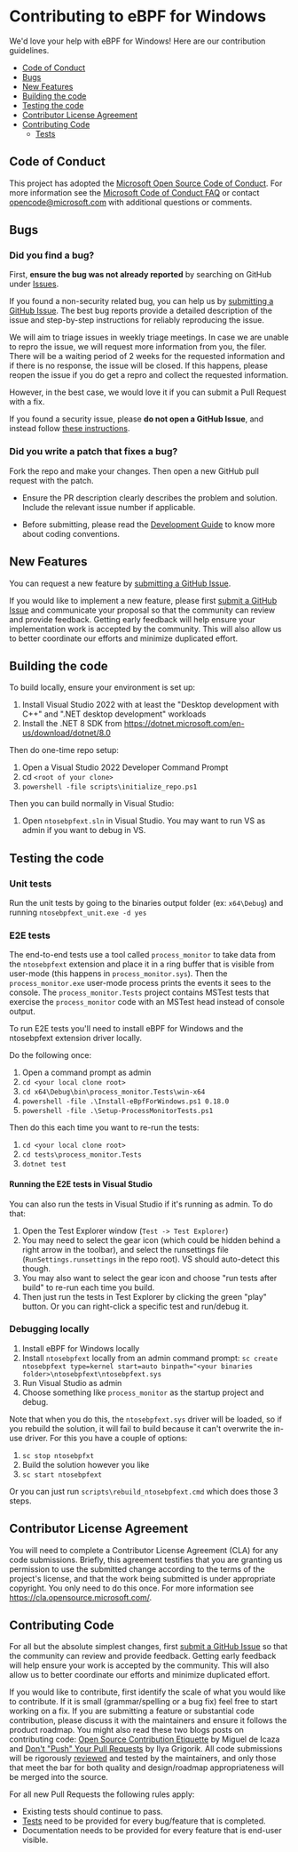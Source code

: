 # Contributing to eBPF for Windows

We'd love your help with eBPF for Windows! Here are our contribution guidelines.

- [Code of Conduct](#code-of-conduct)
- [Bugs](#bugs)
- [New Features](#new-features)
- [Building the code](#building-the-code)
- [Testing the code](#testing-the-code)
- [Contributor License Agreement](#contributor-license-agreement)
- [Contributing Code](#contributing-code)
  - [Tests](#tests)

 ## Code of Conduct

This project has adopted the [Microsoft Open Source Code of Conduct](https://opensource.microsoft.com/codeofconduct/).
For more information see the [Microsoft Code of Conduct FAQ](https://opensource.microsoft.com/codeofconduct/faq/)
or contact [opencode@microsoft.com](mailto:opencode@microsoft.com) with additional questions or comments.

## Bugs

### Did you find a bug?

First, **ensure the bug was not already reported** by searching on GitHub under
[Issues](https://github.com/microsoft/ebpf-for-windows/issues).

If you found a non-security related bug, you can help us by
[submitting a GitHub Issue](https://github.com/microsoft/ebpf-for-windows/issues/new).
The best bug reports provide a detailed description of the issue and step-by-step instructions
for reliably reproducing the issue.

We will aim to triage issues in weekly triage meetings. In case we are unable to repro the issue, we will request more information from you, the filer.
There will be a waiting period of 2 weeks for the requested information and if there is no response, the issue will be closed. If this happens, please reopen the issue if you do get a repro and collect the requested information.

However, in the best case, we would love it if you can submit a Pull Request with a fix.

If you found a security issue, please **do not open a GitHub Issue**, and instead follow
[these instructions](docs/SECURITY.md).

### Did you write a patch that fixes a bug?

Fork the repo and make your changes.
Then open a new GitHub pull request with the patch.

* Ensure the PR description clearly describes the problem and solution.
Include the relevant issue number if applicable.

* Before submitting, please read the [Development Guide](docs/DevelopmentGuide.md)
to know more about coding conventions.

## New Features

You can request a new feature by [submitting a GitHub Issue](https://github.com/microsoft/ebpf-for-windows/issues/new).

If you would like to implement a new feature, please first
[submit a GitHub Issue](https://github.com/microsoft/ebpf-for-windows/issues/new) and
communicate your proposal so that the community can review and provide feedback. Getting
early feedback will help ensure your implementation work is accepted by the community.
This will also allow us to better coordinate our efforts and minimize duplicated effort.

## Building the code

To build locally, ensure your environment is set up:

1. Install Visual Studio 2022 with at least the "Desktop development with C++" and ".NET desktop development" workloads
1. Install the .NET 8 SDK from https://dotnet.microsoft.com/en-us/download/dotnet/8.0

Then do one-time repo setup:

1. Open a Visual Studio 2022 Developer Command Prompt
1. cd `<root of your clone>`
1. `powershell -file scripts\initialize_repo.ps1`

Then you can build normally in Visual Studio:

1. Open `ntosebpfext.sln` in Visual Studio.  You may want to run VS as admin if you want to debug in VS.

## Testing the code

### Unit tests

Run the unit tests by going to the binaries output folder (ex: `x64\Debug`) and running `ntosebpfext_unit.exe -d yes`

### E2E tests

The end-to-end tests use a tool called `process_monitor` to take data from the `ntosebpfext` extension and place it in a ring buffer that is visible from user-mode (this happens in `process_monitor.sys`).  Then the `process_monitor.exe` user-mode process prints the events it sees to the console.  The `process_monitor.Tests` project contains MSTest tests that exercise the `process_monitor` code with an MSTest head instead of console output.

To run E2E tests you'll need to install eBPF for Windows and the ntosebpfext extension driver locally.

Do the following once:
1. Open a command prompt as admin
1. `cd <your local clone root>`
1. `cd x64\Debug\bin\process_monitor.Tests\win-x64`
1. `powershell -file .\Install-eBpfForWindows.ps1 0.18.0`
1. `powershell -file .\Setup-ProcessMonitorTests.ps1`

Then do this each time you want to re-run the tests:
1. `cd <your local clone root>`
1. `cd tests\process_monitor.Tests`
1. `dotnet test`

#### Running the E2E tests in Visual Studio

You can also run the tests in Visual Studio if it's running as admin.  To do that:

1. Open the Test Explorer window (`Test -> Test Explorer`)
1. You may need to select the gear icon (which could be hidden behind a right arrow in the toolbar), and select the runsettings file (`RunSettings.runsettings` in the repo root). VS should auto-detect this though.
1. You may also want to select the gear icon and choose "run tests after build" to re-run each time you build.
1. Then just run the tests in Test Explorer by clicking the green "play" button.  Or you can right-click a specific test and run/debug it.

### Debugging locally

1. Install eBPF for Windows locally
1. Install `ntosebpfext` locally from an admin command prompt: `sc create ntosebpfext type=kernel start=auto binpath="<your binaries folder>\ntosebpfext\ntosebpfext.sys`
1. Run Visual Studio as admin
1. Choose something like `process_monitor` as the startup project and debug.

Note that when you do this, the `ntosebpfext.sys` driver will be loaded, so if you rebuild the solution, it will fail to build because it can't overwrite the in-use driver.  For this you have a couple of options:

1. `sc stop ntosebpfxt`
1. Build the solution however you like
1. `sc start ntosebpfext`

Or you can just run `scripts\rebuild_ntosebpfext.cmd` which does those 3 steps.

## Contributor License Agreement

You will need to complete a Contributor License Agreement (CLA) for any code submissions.
Briefly, this agreement testifies that you are granting us permission to use the submitted
change according to the terms of the project's license, and that the work being submitted
is under appropriate copyright. You only need to do this once. For more information see
https://cla.opensource.microsoft.com/.

## Contributing Code

For all but the absolute simplest changes, first
[submit a GitHub Issue](https://github.com/microsoft/ebpf-for-windows/issues/new) so that the
community can review and provide feedback. Getting early feedback will help ensure your work
is accepted by the community. This will also allow us to better coordinate our efforts and
minimize duplicated effort.

If you would like to contribute, first identify the scale of what you would like to contribute.
If it is small (grammar/spelling or a bug fix) feel free to start working on a fix. If you are
submitting a feature or substantial code contribution, please discuss it with the maintainers and
ensure it follows the product roadmap. You might also read these two blogs posts on contributing
code: [Open Source Contribution Etiquette](http://tirania.org/blog/archive/2010/Dec-31.html) by Miguel de Icaza and
[Don't "Push" Your Pull Requests](https://www.igvita.com/2011/12/19/dont-push-your-pull-requests/) by Ilya Grigorik.
All code submissions will be rigorously [reviewed](docs/Governance.md) and tested by the maintainers, and only those that meet
the bar for both quality and design/roadmap appropriateness will be merged into the source.

For all new Pull Requests the following rules apply:
- Existing tests should continue to pass.
- [Tests](docs/AutomatedTests.md) need to be provided for every bug/feature that is completed.
- Documentation needs to be provided for every feature that is end-user visible.
